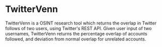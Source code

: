 # TwitterVenn
TwitterVenn is a OSINT research tool which returns the overlap in Twitter follows of two users, using Twitter's REST API. Given user input of two usernames, TwitterVenn returns the percentage overlap of accounts followed, and deviation from normal overlap for unrelated accounts.
